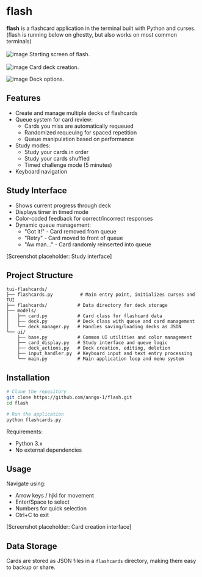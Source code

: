 # flash

**flash** is a flashcard application in the terminal built with Python and curses.
(flash is running below on ghostty, but also works on most common terminals)
<br>
<br>
![image](https://github.com/user-attachments/assets/38298146-7bba-464b-85a8-ae8efce5d7b3)
Starting screen of flash.
<br>
<br>
![image](https://github.com/user-attachments/assets/1be176cd-cff5-424f-a386-4e7b4b51eb74)
Card deck creation.

![image](https://github.com/user-attachments/assets/70240fb2-6e81-4117-806d-90c7790fe7a4)
Deck options.

## Features

- Create and manage multiple decks of flashcards
- Queue system for card review:
  - Cards you miss are automatically requeued
  - Randomized requeuing for spaced repetition
  - Queue manipulation based on performance
- Study modes:
  - Study your cards in order
  - Study your cards shuffled
  - Timed challenge mode (5 minutes)
- Keyboard navigation 



## Study Interface

- Shows current progress through deck
- Displays timer in timed mode
- Color-coded feedback for correct/incorrect responses
- Dynamic queue management:
  - "Got it!" - Card removed from queue
  - "Retry" - Card moved to front of queue
  - "Aw man..." - Card randomly reinserted into queue

[Screenshot placeholder: Study interface]

## Project Structure

```
tui-flashcards/
├── flashcards.py          # Main entry point, initializes curses and TUI
├── flashcards/           # Data directory for deck storage
├── models/
│   ├── card.py           # Card class for flashcard data
│   ├── deck.py           # Deck class with queue and card management
│   └── deck_manager.py   # Handles saving/loading decks as JSON
└── ui/
    ├── base.py           # Common UI utilities and color management
    ├── card_display.py   # Study interface and queue logic
    ├── deck_actions.py   # Deck creation, editing, deletion
    ├── input_handler.py  # Keyboard input and text entry processing
    └── main.py           # Main application loop and menu system
```

## Installation

```bash
# Clone the repository
git clone https://github.com/anngo-1/flash.git
cd flash

# Run the application
python flashcards.py
```

Requirements:
- Python 3.x
- No external dependencies

## Usage

Navigate using:
- Arrow keys / hjkl for movement
- Enter/Space to select
- Numbers for quick selection
- Ctrl+C to exit

[Screenshot placeholder: Card creation interface]

## Data Storage

Cards are stored as JSON files in a `flashcards` directory, making them easy to backup or share.
